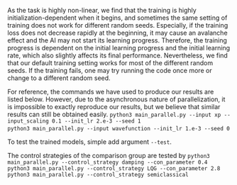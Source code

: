 As the task is highly non-linear, we find that the training is highly initialization-dependent when it begins, and sometimes the same setting of training does not work for different random seeds. Especially, if the training loss does not decrease rapidly at the beginning, it may cause an avalanche effect and the AI may not start its learning progress. Therefore, the training progress is dependent on the initial learning progress and the initial learning rate, which also slightly affects its final performance. Nevertheless, we find that our default training setting works for most of the different random seeds. If the training fails, one may try running the code once more or change to a different random seed.

For reference, the commands we have used to produce our results are listed below. However, due to the asynchronous nature of parallelization, it is impossible to exactly reproduce our results, but we believe that similar results can still be obtained easily.
```python3 main_parallel.py --input xp --input_scaling 0.1 --init_lr 2.e-3 --seed 1```\
```python3 main_parallel.py --input wavefunction --init_lr 1.e-3 --seed 0　```

To test the trained models, simple add argument ```--test```.

The control strategies of the comparison group are tested by
```python3 main_parallel.py --control_strategy damping --con_parameter 0.4```\
```python3 main_parallel.py --control_strategy LQG --con_parameter 2.8```\
```python3 main_parallel.py --control_strategy semiclassical```
